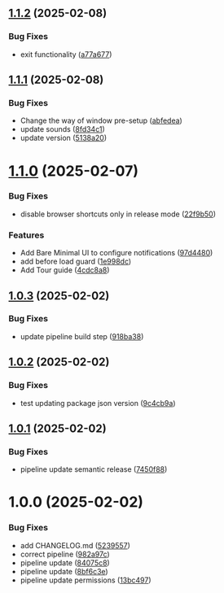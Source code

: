 ## [1.1.2](https://github.com/SleLLl/dota2-friend/compare/v1.1.1...v1.1.2) (2025-02-08)


### Bug Fixes

* exit functionality ([a77a677](https://github.com/SleLLl/dota2-friend/commit/a77a677e85c899a51ebfbed01694594e9243d341))

## [1.1.1](https://github.com/SleLLl/dota2-friend/compare/v1.1.0...v1.1.1) (2025-02-08)


### Bug Fixes

* Change the way of window pre-setup ([abfedea](https://github.com/SleLLl/dota2-friend/commit/abfedea0bd8aadda0655fbaf277c404cbdf8d071))
* update sounds ([8fd34c1](https://github.com/SleLLl/dota2-friend/commit/8fd34c124ccd3cf9486f133cf38ab3967494b59d))
* update version ([5138a20](https://github.com/SleLLl/dota2-friend/commit/5138a202c8655c3ac02a3a5f64f1f6aaa2dd05c5))

# [1.1.0](https://github.com/SleLLl/dota2-friend/compare/v1.0.3...v1.1.0) (2025-02-07)


### Bug Fixes

* disable browser shortcuts only in release mode ([22f9b50](https://github.com/SleLLl/dota2-friend/commit/22f9b505ee857c6841c5ef1947b5b22ac3b7856e))


### Features

* Add Bare Minimal UI to configure notifications ([97d4480](https://github.com/SleLLl/dota2-friend/commit/97d44808511f46fdd3e8d59ac781ba68633c9b23))
* add before load guard ([1e998dc](https://github.com/SleLLl/dota2-friend/commit/1e998dcaf82d0da959f18d889a8dcbe95fd74a22))
* Add Tour guide ([4cdc8a8](https://github.com/SleLLl/dota2-friend/commit/4cdc8a843866a5ac0189feb5dda23d47774b7128))

## [1.0.3](https://github.com/SleLLl/dota2-friend/compare/v1.0.2...v1.0.3) (2025-02-02)


### Bug Fixes

* update pipeline build step ([918ba38](https://github.com/SleLLl/dota2-friend/commit/918ba38642a975368652a919593e34a1c09dd4fb))

## [1.0.2](https://github.com/SleLLl/dota2-friend/compare/v1.0.1...v1.0.2) (2025-02-02)


### Bug Fixes

* test updating package json version ([9c4cb9a](https://github.com/SleLLl/dota2-friend/commit/9c4cb9a80750a9d5fdc3a35c131b90b01bf4dca5))

## [1.0.1](https://github.com/SleLLl/dota2-friend/compare/v1.0.0...v1.0.1) (2025-02-02)


### Bug Fixes

* pipeline update semantic release ([7450f88](https://github.com/SleLLl/dota2-friend/commit/7450f8848631089c86da3e69d7e096d8f0b14bc6))

# 1.0.0 (2025-02-02)


### Bug Fixes

* add CHANGELOG.md ([5239557](https://github.com/SleLLl/dota2-friend/commit/523955762c1d69cf2bd4094c2c42f295d84de479))
* correct pipeline ([982a97c](https://github.com/SleLLl/dota2-friend/commit/982a97cc23c63b96db9723f395b5ce3328faad64))
* pipeline update ([84075c8](https://github.com/SleLLl/dota2-friend/commit/84075c834ddea77ad92a09fd07aa71d9efb0100c))
* pipeline update ([8bf6c3e](https://github.com/SleLLl/dota2-friend/commit/8bf6c3e6f3f744358012ad95c4ab1c830de90971))
* pipeline update permissions ([13bc497](https://github.com/SleLLl/dota2-friend/commit/13bc497bd593f7b77719b17b9fd5bf845c846e68))
